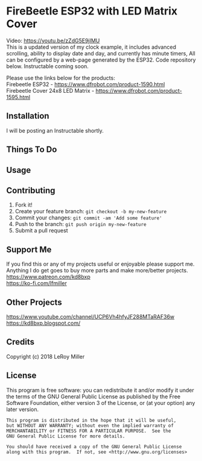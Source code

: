 # FireBeetle ESP32 with LED Matrix Cover

Video: https://youtu.be/zZdG5E9jIMU  
This is a updated version of my clock example, it includes advanced scrolling, ability to display date and day, and currently has minute timers, All can be configured by a web-page generated by the ESP32. Code repository below. Instructable coming soon.  
  
Please use the links below for the products:  
Firebeetle ESP32 - https://www.dfrobot.com/product-1590.html  
Firebeetle Cover 24x8 LED Matrix -  https://www.dfrobot.com/product-1595.html  

## Installation

I will be posting an Instructable shortly. 

## Things To Do

## Usage

## Contributing

1. Fork it!
2. Create your feature branch: `git checkout -b my-new-feature`
3. Commit your changes: `git commit -am 'Add some feature'`
4. Push to the branch: `git push origin my-new-feature`
5. Submit a pull request

## Support Me

If you find this or any of my projects useful or enjoyable please support me.  
Anything I do get goes to buy more parts and make more/better projects.  
https://www.patreon.com/kd8bxp  
https://ko-fi.com/lfmiller  

## Other Projects

https://www.youtube.com/channel/UCP6Vh4hfyJF288MTaRAF36w  
https://kd8bxp.blogspot.com/  


## Credits

Copyright (c) 2018 LeRoy Miller

## License

This program is free software: you can redistribute it and/or modify
    it under the terms of the GNU General Public License as published by
    the Free Software Foundation, either version 3 of the License, or
    (at your option) any later version.

    This program is distributed in the hope that it will be useful,
    but WITHOUT ANY WARRANTY; without even the implied warranty of
    MERCHANTABILITY or FITNESS FOR A PARTICULAR PURPOSE.  See the
    GNU General Public License for more details.

    You should have received a copy of the GNU General Public License
    along with this program.  If not, see <http://www.gnu.org/licenses>
